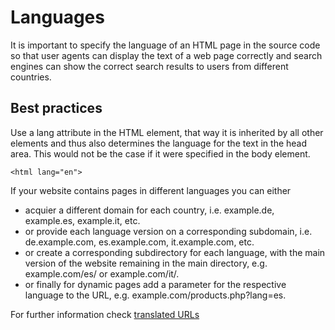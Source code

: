 # Languages

It is important to specify the language of an HTML page in the source code so that user agents can display the text of a web page correctly and search engines can show the correct search results to users from different countries. 

## Best practices

Use a lang attribute in the HTML element, that way it is inherited by all other elements and thus also determines the language for the text in the head area. This would not be the case if it were specified in the body element.


```
<html lang="en">
```


If your website contains pages in different languages you can either 
* acquier a different domain for each country, i.e. example.de, example.es, example.it, etc.
* or provide each language version on a corresponding subdomain, i.e. de.example.com, es.example.com, it.example.com, etc.
* or create a corresponding subdirectory for each language, with the main version of the website remaining in the main directory, e.g. example.com/es/ or example.com/it/.
* or finally for dynamic pages add a parameter for the respective language to the URL, e.g. example.com/products.php?lang=es.

For further information check [translated URLs](https://github.com/renuo/seo-checklist/blob/main/Translated_urls.md)
